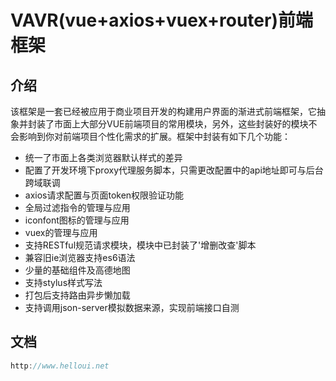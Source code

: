 # VAVR(vue+axios+vuex+router)前端框架
## 介绍
该框架是一套已经被应用于商业项目开发的构建用户界面的渐进式前端框架，它抽象并封装了市面上大部分VUE前端项目的常用模块，另外，这些封装好的模块不会影响到你对前端项目个性化需求的扩展。框架中封装有如下几个功能：
- 统一了市面上各类浏览器默认样式的差异
- 配置了开发环境下proxy代理服务脚本，只需更改配置中的api地址即可与后台跨域联调
- axios请求配置与页面token权限验证功能
- 全局过滤指令的管理与应用
- iconfont图标的管理与应用
- vuex的管理与应用
- 支持RESTful规范请求模块，模块中已封装了'增删改查'脚本
- 兼容旧ie浏览器支持es6语法
- 少量的基础组件及高德地图
- 支持stylus样式写法
- 打包后支持路由异步懒加载
- 支持调用json-server模拟数据来源，实现前端接口自测

## 文档
```javascript
http://www.helloui.net
```

